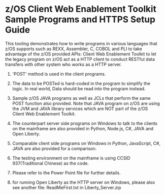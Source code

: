 # z/OS Client Web Enablement Toolkit Sample Programs and HTTPS Setup Guide 
This tooling demonstrates how to write programs in various languages that z/OS supports 
such as REXX, Assembler, C, COBOL and PLI to take advantage of the z/OS provided APIs:
Client Web Enablement Toolkit to let the legacy program on z/OS act as a HTTP client to
conduct RESTful data transfers with other system who works as a HTTP server.

1. 'POST' method is used in the client programs.

2. The data to be POSTed is hard-coded in the program to simplify the logic. In real world,
   Data should be read into the program instead.
   
3. Sample z/OS JAVA programs as well as JCLs that perform the same POST function also provided.
   Note that JAVA program on z/OS are using the JVM and JAVA library services which are NOT
   part of the z/OS Client Web Enablement Toolkit.
   
4. The counterpart server side programs on Windows to talk to the clients on the mainframe
   are also provided in Python, Node.js, C#, JAVA and Open Liberty.
   
5. Comparable client side programs on Windows in Python, JavaScript, C#, JAVA are also provided
   for a comparison.
   
6. The testing environment on the mainframe is using CCSID 937(Traditional Chinese) as the code.

7. Please refer to the Power Point file for further details. 

8. for running Open Liberty as the HTTP server on Windows, please also see another file:
   ReadMeFirst.txt in Liberty_Server.zip            



 